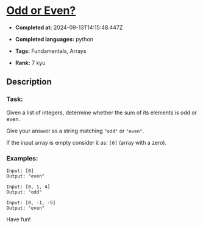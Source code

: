 # [Odd or Even?](https://www.codewars.com/kata/5949481f86420f59480000e7)

- **Completed at:** 2024-09-13T14:15:48.447Z

- **Completed languages:** python

- **Tags:** Fundamentals, Arrays

- **Rank:** 7 kyu

## Description

### Task:

Given a list of integers, determine whether the sum of its elements is odd or even.

Give your answer as a string matching `"odd"` or `"even"`.

If the input array is empty consider it as: `[0]` (array with a zero).

### Examples:

```
Input: [0]
Output: "even"

Input: [0, 1, 4]
Output: "odd"

Input: [0, -1, -5]
Output: "even"
```


Have fun!
